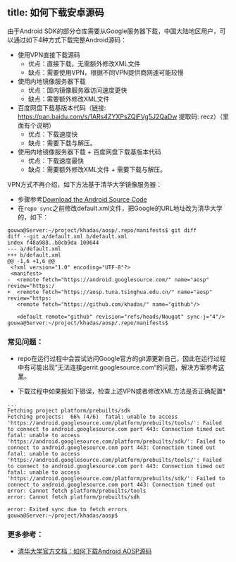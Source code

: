title: 如何下载安卓源码
---

由于Android SDK的部分仓库需要从Google服务器下载，中国大陆地区用户，可以通过如下4种方式下载完整Android源码：
* 使用VPN直接下载源码
  * 优点：直接下载，无需额外修改XML文件
  * 缺点：需要使用VPN，根据不同VPN提供商网速可能较慢
* 使用内地镜像服务器下载
  * 优点：国内镜像服务器访问速度更快
  * 缺点：需要额外修改XML文件
* 百度网盘下载基版本代码（链接: https://pan.baidu.com/s/1ARs4ZYXPsZQiFVg5J2QaDw 提取码: recz）（里面有个说明）
  * 优点：下载速度快
  * 缺点：需要下载与解压。
* 使用内地镜像服务器下载 + 百度网盘下载基版本代码
  * 优点：下载速度最快
  * 缺点：需要额外修改XML文件 + 需要下载与解压。
  
VPN方式不再介绍，如下方法基于清华大学镜像服务器：
* 步骤参考[Download the Android Source Code](/vim1/DownloadAndroidSourceCode.html)
* 在`repo sync`之前修改default.xml文件，把Google的URL地址改为清华大学的，如下：
```
gouwa@Server:~/project/khadas/aosp/.repo/manifests$ git diff
diff --git a/default.xml b/default.xml
index f48a988..b8cb9da 100644
--- a/default.xml
+++ b/default.xml
@@ -1,6 +1,6 @@
 <?xml version="1.0" encoding="UTF-8"?>
 <manifest>
-  <remote fetch="https://android.googlesource.com/" name="aosp" review="https:/
+  <remote fetch="https://aosp.tuna.tsinghua.edu.cn/" name="aosp" review="https:
   <remote fetch="https://github.com/khadas/" name="github"/>
   
   <default remote="github" revision="refs/heads/Nougat" sync-j="4"/>
gouwa@Server:~/project/khadas/aosp/.repo/manifests$ 
```

### 常见问题：
* repo在运行过程中会尝试访问Google官方的git源更新自己，因此在运行过程中有可能出现”无法连接gerrit.googlesource.com“的问题，解决方案参考[这里](https://mirrors.tuna.tsinghua.edu.cn/help/git-repo/)。

* 下载过程中如果报如下错误，检查上述VPN或者修改XML方法是否正确配置*
```
...
Fetching project platform/prebuilts/sdk
Fetching projects:  66% (4/6)  fatal: unable to access 'https://android.googlesource.com/platform/prebuilts/tools/': Failed to connect to android.googlesource.com port 443: Connection timed out
fatal: unable to access 'https://android.googlesource.com/platform/prebuilts/sdk/': Failed to connect to android.googlesource.com port 443: Connection timed out
fatal: unable to access 'https://android.googlesource.com/platform/prebuilts/tools/': Failed to connect to android.googlesource.com port 443: Connection timed out
fatal: unable to access 'https://android.googlesource.com/platform/prebuilts/sdk/': Failed to connect to android.googlesource.com port 443: Connection timed out
error: Cannot fetch platform/prebuilts/tools
error: Cannot fetch platform/prebuilts/sdk

error: Exited sync due to fetch errors
gouwa@Server:~/project/khadas/aosp$ 
```

### 更多参考：
* [清华大学官方文档：如何下载Android AOSP源码](https://mirrors.tuna.tsinghua.edu.cn/help/AOSP/)


